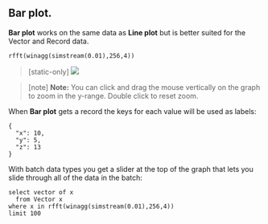 
## Bar plot.

**Bar plot** works on the same data as **Line plot** but is better suited for
the Vector and Record data.


```LIVE {"vis":"showBar"}
rfft(winagg(simstream(0.01),256,4))
```

> [static-only] <img  src="https://s3.eu-north-1.amazonaws.com/assets.streamanalyze.com/docs/visualization/bp1.png"/>

> [note]   **Note:** You can click and drag the mouse vertically on the graph to zoom in 
> the y-range. Double click to reset zoom. 

When **Bar plot** gets a record the keys for each value will be used as labels:

```LIVE {"vis":"showBar"}
{
  "x": 10,
  "y": 5,
  "z": 13
}
```

With batch data types you get a slider at the top of the graph that lets you 
slide through all of the data in the batch:

```LIVE {"vis":"showBar"}
select vector of x
  from Vector x
where x in rfft(winagg(simstream(0.01),256,4))
limit 100
```
